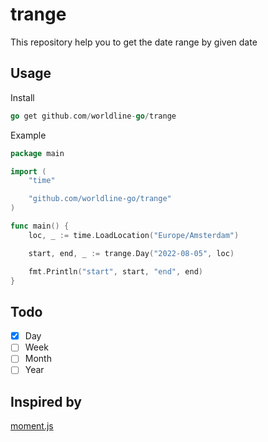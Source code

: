 # trange

This repository help you to get the date range by given date

## Usage

Install

```go
go get github.com/worldline-go/trange
```

Example

```go
package main

import (
    "time"

    "github.com/worldline-go/trange"
)

func main() {
	loc, _ := time.LoadLocation("Europe/Amsterdam")

    start, end, _ := trange.Day("2022-08-05", loc)

    fmt.Println("start", start, "end", end)
}
```

## Todo

- [x] Day
- [ ] Week
- [ ] Month
- [ ] Year

## Inspired by

[moment.js](https://github.com/moment/moment)
